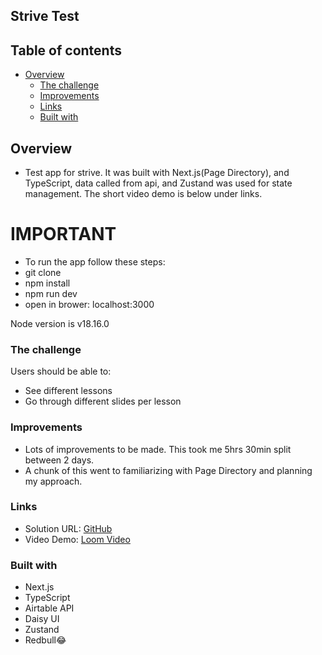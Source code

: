 ## Strive Test

## Table of contents

- [Overview](#overview)
  - [The challenge](#the-challenge)
  - [Improvements](#screenshots)
  - [Links](#links)
  - [Built with](#built-with)

## Overview

- Test app for strive. It was built with Next.js(Page Directory), and TypeScript, data called from api, and Zustand was used for state management. The short video demo is below under links.

# IMPORTANT

- To run the app follow these steps:
- git clone
- npm install
- npm run dev
- open in brower: localhost:3000

Node version is v18.16.0

### The challenge

Users should be able to:

- See different lessons
- Go through different slides per lesson

### Improvements

- Lots of improvements to be made. This took me 5hrs 30min split between 2 days.
- A chunk of this went to familiarizing with Page Directory and planning my approach.

### Links

<!--  -->

- Solution URL: [GitHub](https://github.com/mikenjuki/strive--test)
- Video Demo: [Loom Video](https://www.loom.com/share/4b7e2b4f42254d5eaa7c3458b214a191?sid=02516f2f-bbff-4156-ad98-8df2edc1afa3)

### Built with

- Next.js
- TypeScript
- Airtable API
- Daisy UI
- Zustand
- Redbull😂
